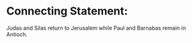 # Connecting Statement:

Judas and Silas return to Jerusalem while Paul and Barnabas remain in Antioch.